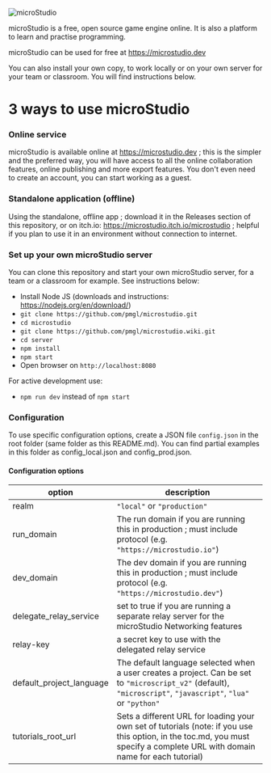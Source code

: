 ![microStudio](static/img/microstudio_title_image.png)

microStudio is a free, open source game engine online.
It is also a platform to learn and practise programming.

microStudio can be used for free at https://microstudio.dev

You can also install your own copy, to work locally or on your own server
for your team or classroom. You will find instructions below.

# 3 ways to use microStudio

### Online service
microStudio is available online at https://microstudio.dev ; this is the simpler and the preferred way, you will have access to all the online collaboration features, online publishing and more export features. You don't even need to create an account, you can start working as a guest.

### Standalone application (offline)
Using the standalone, offline app ; download it in the Releases section of this repository, or on itch.io: https://microstudio.itch.io/microstudio ; helpful if you plan to use it in an environment without connection to internet.

### Set up your own microStudio server
You can clone this repository and start your own microStudio server, for a team or a classroom for example. See instructions below:

* Install Node JS (downloads and instructions: https://nodejs.org/en/download/)
* `git clone https://github.com/pmgl/microstudio.git`
* `cd microstudio`
* `git clone https://github.com/pmgl/microstudio.wiki.git`
* `cd server`
* `npm install`
* `npm start`
* Open browser on `http://localhost:8080`

For active development use:
* `npm run dev` instead of `npm start`

### Configuration
To use specific configuration options, create a JSON file `config.json` in the root folder (same folder as this README.md).
You can find partial examples in this folder as config_local.json and config_prod.json.

#### Configuration options

|option|description|
|-|-|
|realm|`"local"` or `"production"`|
|run_domain|The run domain if you are running this in production ; must include protocol (e.g. `"https://microstudio.io"`)|
|dev_domain|The dev domain if you are running this in production ; must include protocol (e.g. `"https://microstudio.dev"`)|
|delegate_relay_service|set to true if you are running a separate relay server for the microStudio Networking features|
|relay-key|a secret key to use with the delegated relay service|
|default_project_language|The default language selected when a user creates a project. Can be set to `"microscript_v2"` (default), `"microscript"`, `"javascript"`, `"lua"` or `"python"`|
|tutorials_root_url|Sets a different URL for loading your own set of tutorials (note: if you use this option, in the toc.md, you must specify a complete URL with domain name for each tutorial)|
